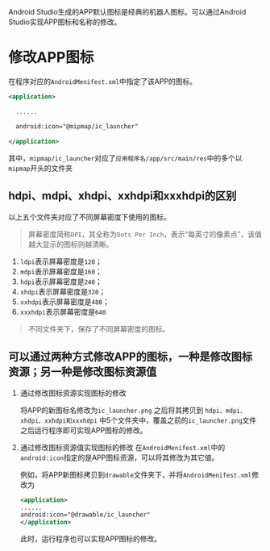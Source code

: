 Android Studio生成的APP默认图标是经典的机器人图标。可以通过Android Studio实现APP图标和名称的修改。

修改APP图标
========

在程序对应的`AndroidMenifest.xml`中指定了该APP的图标。

```xml
<application>
 
  ......
 
  android:icon="@mipmap/ic_launcher"
 
</application>
```

其中，`mipmap/ic_launcher`对应了`应用程序名/app/src/main/res`中的多个以`mipmap`开头的文件夹

hdpi、mdpi、xhdpi、xxhdpi和xxxhdpi的区别
----------------

以上五个文件夹对应了不同屏幕密度下使用的图标。
> 屏幕密度简称`DPI`，其全称为`Dots Per Inch`，表示“每英寸的像素点”，该值越大显示的图标则越清晰。

1. `ldpi`表示屏幕密度是`120`；
2. `mdpi`表示屏幕密度是`160`；
3. `hdpi`表示屏幕密度是`240`；
4. `xhdpi`表示屏幕密度是`320`；
5. `xxhdpi`表示屏幕密度是`480`；
6. `xxxhdpi`表示屏幕密度是`640`

>不同文件夹下，保存了不同屏幕密度的图标。

可以通过两种方式修改APP的图标，一种是修改图标资源；另一种是修改图标资源值
---------------------------

1. 通过修改图标资源实现图标的修改

    将APP的新图标名修改为`ic_launcher.png`
    之后将其拷贝到 `hdpi、mdpi、xhdpi、xxhdpi和xxxhdpi` 中5个文件夹中，覆盖之前的`ic_launcher.png`文件
    之后运行程序即可实现APP图标的修改。

2. 通过修改图标资源值实现图标的修改
    在`AndroidMenifest.xml`中的`android:icon`指定的是APP图标资源，可以将其修改为其它值。

    例如，将APP新图标拷贝到`drawable`文件夹下，并将`AndroidMenifest.xml`修改为

    ```xml
    <application>
    ......
    android:icon="@drawable/ic_launcher"
    </application>
    ```
    此时，运行程序也可以实现APP图标的修改。
